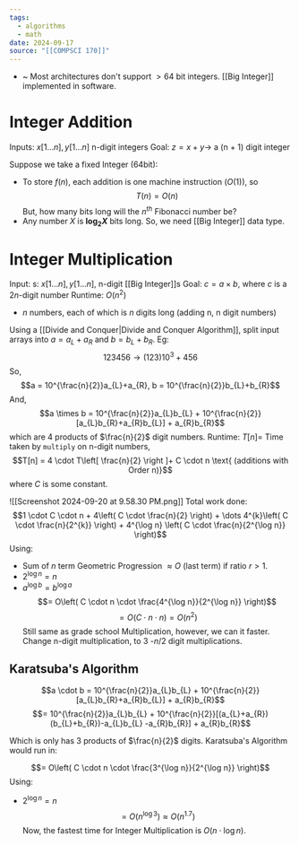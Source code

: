 ```yaml
---
tags:
  - algorithms
  - math
date: 2024-09-17
source: "[[COMPSCI 170]]"
---
```

- ~ Most architectures don't support $>64$ bit integers. [[Big Integer]] implemented in software.

# Integer Addition
Inputs: $x[1\dots n], y[1\dots n]$ n-digit integers
Goal: $z = x + y \to$ a (n + 1) digit integer

Suppose we take a fixed Integer ($64$bit):
- To store $f(n)$, each addition is one machine instruction ($O(1)$), so
$$T(n) = O(n)$$
But, how many bits long will the $n^{th}$ Fibonacci number be?
- Any number $X$ is __$\log _{2} X$__ bits long. So, we need [[Big Integer]] data type.

# Integer Multiplication
Input: s: $x[1\dots n], y[1\dots n]$, n-digit [[Big Integer]]s
Goal: $c = a \times b$, where $c$ is a $2n$-digit number
Runtime: $O(n^{2})$
- $n$ numbers, each of which is $n$ digits long (adding n, n digit numbers)

Using a [[Divide and Conquer|Divide and Conquer Algorithm]], split input arrays into $a = a_{L} + a_{R}$ and $b = b_{L} + b_{R}$.
Eg: $$123456 \rightarrow (123)10^{3}+456$$
So, $$a = 10^{\frac{n}{2}}a_{L}+a_{R}, b = 10^{\frac{n}{2}}b_{L}+b_{R}$$
And, $$a \times b = 10^{\frac{n}{2}}a_{L}b_{L} + 10^{\frac{n}{2}}[a_{L}b_{R}+a_{R}b_{L}] + a_{R}b_{R}$$
which are $4$ products of $\frac{n}{2}$ digit numbers.
Runtime: $T[n]  =$ Time taken by `multiply` on n-digit numbers,
$$T[n] = 4 \cdot T\left[ \frac{n}{2} \right ]+ C \cdot n \text{ (additions with Order n)}$$
where $C$ is some constant.

![[Screenshot 2024-09-20 at 9.58.30 PM.png]]
Total work done: $$1 \cdot C \cdot n + 4\left( C \cdot \frac{n}{2} \right) + \dots 4^{k}\left( C \cdot \frac{n}{2^{k}} \right) + 4^{\log n} \left( C \cdot \frac{n}{2^{\log n}} \right)$$Using:
-  Sum of $n$ term Geometric Progression $\approx O \text{ (last term)}$ if ratio $r \gt 1$.
- $2^{\log n} = n$
- $a^{\log b} = b^{\log a}$
$$= O\left( C \cdot n \cdot \frac{4^{\log n}}{2^{\log n}} \right)$$
$$ = O(C \cdot n \cdot n) = O(n^{2})$$
Still same as grade school Multiplication, however, we can it faster. Change n-digit multiplication, to 3 -$n/2$ digit multiplications. 

## Karatsuba's Algorithm

$$a \cdot b = 10^{\frac{n}{2}}a_{L}b_{L} + 10^{\frac{n}{2}}[a_{L}b_{R}+a_{R}b_{L}] + a_{R}b_{R}$$
$$= 10^{\frac{n}{2}}a_{L}b_{L} + 10^{\frac{n}{2}}[(a_{L}+a_{R})(b_{L}+b_{R})-a_{L}b_{L} -a_{R}b_{R}] + a_{R}b_{R}$$

Which is only has 3 products of $\frac{n}{2}$ digits. Karatsuba's Algorithm would run in:

$$= O\left( C \cdot n \cdot \frac{3^{\log n}}{2^{\log n}} \right)$$
Using:
- $2^{\log n} = n$
$$= O(n^{\log 3}) \approx O(n^{1.7})$$
Now, the fastest time for Integer Multiplication is $O(n \cdot \log n)$.

